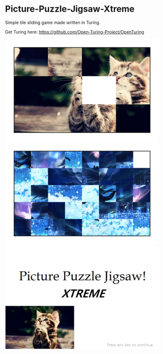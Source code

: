 # Picture-Puzzle-Jigsaw-Xtreme
Simple tile sliding game made written in Turing. 

Get Turing here: https://github.com/Open-Turing-Project/OpenTuring

![Alt text](./screenshots/screen2.png?raw=true)
![Alt text](./screenshots/screen3.png?raw=true)
![Alt text](./screenshots/screen1.png?raw=true)
